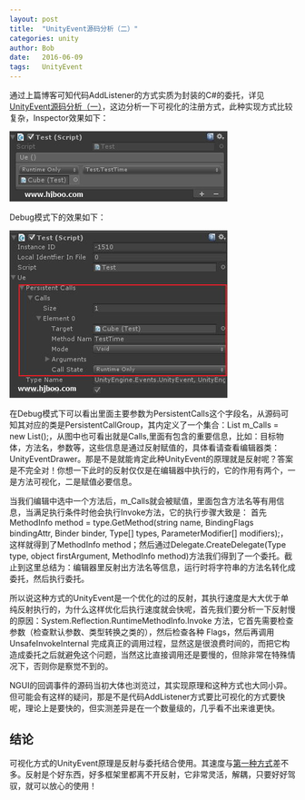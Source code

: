 ```yaml
---
layout: post
title:  "UnityEvent源码分析（二）"
categories: unity
author: Bob
date:   2016-06-09
tags:	UnityEvent
---
```


通过上篇博客可知代码AddListener的方式实质为封装的C#的委托，详见[UnityEvent源码分析（一）](http://www.hjboo.com/code/2016/06/08/source-code-analysis1.html)，这边分析一下可视化的注册方式，此种实现方式比较复杂，Inspector效果如下：

<a href="/assets/images/UnityEvent1.jpg" data-lightbox="pebbletime" >
	<img src="/assets/images/UnityEvent1.jpg" class="post-image-half" />
</a>

Debug模式下的效果如下：

<a href="/assets/images/UnityEvent2.jpg" data-lightbox="pebbletime" >
  <img src="/assets/images/UnityEvent2.jpg"  class="post-image-half" />
</a>

在Debug模式下可以看出里面主要参数为PersistentCalls这个字段名，从源码可知其对应的类是PersistentCallGroup，其内定义了一个集合：List<PersistentCall> m_Calls = new List<PersistentCall>();，从图中也可看出就是Calls,里面有包含的重要信息，比如：目标物体，方法名，参数等，这些信息是通过反射赋值的，具体看请查看编辑器类：UnityEventDrawer。那是不是就能肯定此种UnityEvent的原理就是反射呢？答案是不完全对！你想一下此时的反射仅仅是在编辑器中执行的，它的作用有两个，一是方法可视化，二是赋值必要信息。

当我们编辑中选中一个方法后，m_Calls就会被赋值，里面包含方法名等有用信息，当满足执行条件时他会执行Invoke方法，它的执行步骤大致是： 首先MethodInfo method = type.GetMethod(string name, BindingFlags bindingAttr, Binder binder, Type[] types, ParameterModifier[] modifiers);，这样就得到了MethodInfo method；然后通过Delegate.CreateDelegate(Type type, object firstArgument, MethodInfo method)方法我们得到了一个委托。截止到这里总结为：编辑器里反射出方法名等信息，运行时将字符串的方法名转化成委托，然后执行委托。

所以说这种方式的UnityEvent是一个优化的过的反射，其执行速度是大大优于单纯反射执行的，为什么这样优化后执行速度就会快呢，首先我们要分析一下反射慢的原因：System.Reflection.RuntimeMethodInfo.Invoke 方法，它首先需要检查参数（检查默认参数、类型转换之类的），然后检查各种 Flags，然后再调用 UnsafeInvokeInternal 完成真正的调用过程，显然这是很浪费时间的，而把它构造成委托之后就避免这个问题，当然这比直接调用还是要慢的，但除非常在特殊情况下，否则你是察觉不到的。

NGUI的回调事件的源码当初大体也浏览过，其实现原理和这种方式也大同小异。但可能会有这样的疑问，那是不是代码AddListener方式要比可视化的方式要快呢，理论上是要快的，但实测差异是在一个数量级的，几乎看不出来谁更快。

## 结论
可视化方式的UnityEvent原理是反射与委托结合使用。其速度与[第一种方式](http://www.hjboo.com/code/2016/06/08/source-code-analysis1.html)差不多。反射是个好东西，好多框架里都离不开反射，它非常灵活，解耦，只要好好驾驭，就可以放心的使用！

